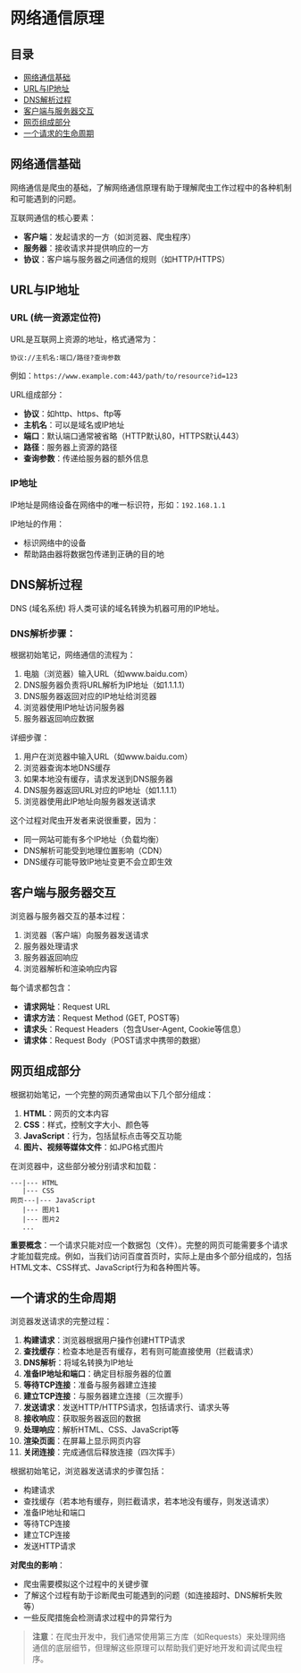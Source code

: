 # 网络通信原理

## 目录
- [网络通信基础](#网络通信基础)
- [URL与IP地址](#url与ip地址)
- [DNS解析过程](#dns解析过程)
- [客户端与服务器交互](#客户端与服务器交互)
- [网页组成部分](#网页组成部分)
- [一个请求的生命周期](#一个请求的生命周期)

## 网络通信基础

网络通信是爬虫的基础，了解网络通信原理有助于理解爬虫工作过程中的各种机制和可能遇到的问题。

互联网通信的核心要素：
- **客户端**：发起请求的一方（如浏览器、爬虫程序）
- **服务器**：接收请求并提供响应的一方
- **协议**：客户端与服务器之间通信的规则（如HTTP/HTTPS）

## URL与IP地址

### URL (统一资源定位符)

URL是互联网上资源的地址，格式通常为：
```
协议://主机名:端口/路径?查询参数
```

例如：`https://www.example.com:443/path/to/resource?id=123`

URL组成部分：
- **协议**：如http、https、ftp等
- **主机名**：可以是域名或IP地址
- **端口**：默认端口通常被省略（HTTP默认80，HTTPS默认443）
- **路径**：服务器上资源的路径
- **查询参数**：传递给服务器的额外信息

### IP地址

IP地址是网络设备在网络中的唯一标识符，形如：`192.168.1.1`

IP地址的作用：
- 标识网络中的设备
- 帮助路由器将数据包传递到正确的目的地

## DNS解析过程

DNS (域名系统) 将人类可读的域名转换为机器可用的IP地址。

### DNS解析步骤：

根据初始笔记，网络通信的流程为：

1. 电脑（浏览器）输入URL（如www.baidu.com）
2. DNS服务器负责将URL解析为IP地址（如1.1.1.1）
3. DNS服务器返回对应的IP地址给浏览器
4. 浏览器使用IP地址访问服务器
5. 服务器返回响应数据

详细步骤：
1. 用户在浏览器中输入URL（如www.baidu.com）
2. 浏览器查询本地DNS缓存
3. 如果本地没有缓存，请求发送到DNS服务器
4. DNS服务器返回URL对应的IP地址（如1.1.1.1）
5. 浏览器使用此IP地址向服务器发送请求

这个过程对爬虫开发者来说很重要，因为：
- 同一网站可能有多个IP地址（负载均衡）
- DNS解析可能受到地理位置影响（CDN）
- DNS缓存可能导致IP地址变更不会立即生效

## 客户端与服务器交互

浏览器与服务器交互的基本过程：

1. 浏览器（客户端）向服务器发送请求
2. 服务器处理请求
3. 服务器返回响应
4. 浏览器解析和渲染响应内容

每个请求都包含：
- **请求网址**：Request URL
- **请求方法**：Request Method (GET, POST等)
- **请求头**：Request Headers（包含User-Agent, Cookie等信息）
- **请求体**：Request Body（POST请求中携带的数据）

## 网页组成部分

根据初始笔记，一个完整的网页通常由以下几个部分组成：

1. **HTML**：网页的文本内容
2. **CSS**：样式，控制文字大小、颜色等
3. **JavaScript**：行为，包括鼠标点击等交互功能
4. **图片、视频等媒体文件**：如JPG格式图片

在浏览器中，这些部分被分别请求和加载：
```
---|--- HTML
   |--- CSS
网页---|--- JavaScript
   |--- 图片1
   |--- 图片2
   ...
```

**重要概念**：一个请求只能对应一个数据包（文件）。完整的网页可能需要多个请求才能加载完成。例如，当我们访问百度首页时，实际上是由多个部分组成的，包括HTML文本、CSS样式、JavaScript行为和各种图片等。

## 一个请求的生命周期

浏览器发送请求的完整过程：

1. **构建请求**：浏览器根据用户操作创建HTTP请求
2. **查找缓存**：检查本地是否有缓存，若有则可能直接使用（拦截请求）
3. **DNS解析**：将域名转换为IP地址
4. **准备IP地址和端口**：确定目标服务器的位置
5. **等待TCP连接**：准备与服务器建立连接
6. **建立TCP连接**：与服务器建立连接（三次握手）
7. **发送请求**：发送HTTP/HTTPS请求，包括请求行、请求头等
8. **接收响应**：获取服务器返回的数据
9. **处理响应**：解析HTML、CSS、JavaScript等
10. **渲染页面**：在屏幕上显示网页内容
11. **关闭连接**：完成通信后释放连接（四次挥手）

根据初始笔记，浏览器发送请求的步骤包括：
- 构建请求
- 查找缓存（若本地有缓存，则拦截请求，若本地没有缓存，则发送请求）
- 准备IP地址和端口
- 等待TCP连接
- 建立TCP连接
- 发送HTTP请求

**对爬虫的影响**：
- 爬虫需要模拟这个过程中的关键步骤
- 了解这个过程有助于诊断爬虫可能遇到的问题（如连接超时、DNS解析失败等）
- 一些反爬措施会检测请求过程中的异常行为

> **注意**：在爬虫开发中，我们通常使用第三方库（如Requests）来处理网络通信的底层细节，但理解这些原理可以帮助我们更好地开发和调试爬虫程序。 